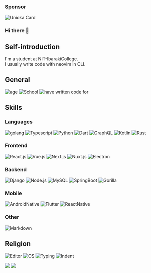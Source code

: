 ### Sponsor
![Unioka Card](https://markdown-svg-animation.vercel.app/)

### Hi there 👋

<!--
**isso0424/isso0424** is a ✨ _special_ ✨ repository because its `README.md` (this file) appears on your GitHub profile.

Here are some ideas to get you started:

- 🔭 I’m currently working on ...
- 🌱 I’m currently learning ...
- 👯 I’m looking to collaborate on ...
- 🤔 I’m looking for help with ...
- 💬 Ask me about ...
- 📫 How to reach me: ...
- 😄 Pronouns: ...
- ⚡ Fun fact: ...
-->

## Self-introduction
I'm a student at NIT-IbarakiCollege.  
I usually write code with neovim in CLI.

## General
![age](https://img.shields.io/badge/Age-18-critical?style=for-the-badge)
![School](https://img.shields.io/badge/School-NIT_Ibaraki_College-critical?style=for-the-badge)
![have written code for](https://img.shields.io/badge/Have_written_code_for-2_years-critical?style=for-the-badge)

## Skills
### Languages
![golang](https://img.shields.io/badge/-Golang-blue?style=for-the-badge)
![Typescript](https://img.shields.io/badge/-Typescript-blue?style=for-the-badge)
![Python](https://img.shields.io/badge/-Python-blue?style=for-the-badge)
![Dart](https://img.shields.io/badge/-Dart-blue?style=for-the-badge)
![GraphQL](https://img.shields.io/badge/-GraphQL-blue?style=for-the-badge)
![Kotlin](https://img.shields.io/badge/-Kotlin-blue?style=for-the-badge)
![Rust](https://img.shields.io/badge/-Rust-blue?style=for-the-badge)

### Frontend
![React.js](https://img.shields.io/badge/-React.js-green?style=for-the-badge)
![Vue.js](https://img.shields.io/badge/-Vue.js-green?style=for-the-badge)
![Next.js](https://img.shields.io/badge/-Next.js-green?style=for-the-badge)
![Nuxt.js](https://img.shields.io/badge/-Nuxt.js-green?style=for-the-badge)
![Electron](https://img.shields.io/badge/-Electron-green?style=for-the-badge)

### Backend
![Django](https://img.shields.io/badge/-Django-orange?style=for-the-badge)
![Node.js](https://img.shields.io/badge/-Node.js-orange?style=for-the-badge)
![MySQL](https://img.shields.io/badge/-MySQL-orange?style=for-the-badge)
![SpringBoot](https://img.shields.io/badge/-SpringBoot-orange?style=for-the-badge)
![Gorilla](https://img.shields.io/badge/-Gorilla-orange?style=for-the-badge)

### Mobile
![AndroidNative](https://img.shields.io/badge/-AndroidNative-yellow?style=for-the-badge)
![Flutter](https://img.shields.io/badge/-Flutter-yellow?style=for-the-badge)
![ReactNative](https://img.shields.io/badge/-ReactNative-yellow?style=for-the-badge)

### Other
![Markdown](https://img.shields.io/badge/-Markdown-lightgrey?style=for-the-badge)

## Religion
![Editor](https://img.shields.io/badge/Editor-NeoVim-success?style=for-the-badge)
![OS](https://img.shields.io/badge/OS-ArchLinux-success?style=for-the-badge)
![Typing](https://img.shields.io/badge/Typing-Static-success?style=for-the-badge)
![Indent](https://img.shields.io/badge/Indent-2Space-success?style=for-the-badge)

<a href="https://github.com/anuraghazra/github-readme-stats">
  <img align="left" src="https://github-readme-stats.vercel.app/api?username=isso0424&count_private=true&show_icons=true" />
</a>
<img align="left" src="https://github-profile-trophy.vercel.app/?username=isso0424&row=1&column=6" />
